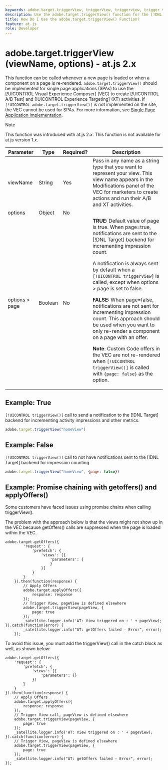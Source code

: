 ```yaml
---
keywords: adobe.target.triggerView, triggerView, triggerview, trigger view, at.js, functions, function, viewName, viewname, view name, adobe.target.triggerView1
description: Use the adobe.target.triggerView() function for the [!DNL Adobe Target] at.js JavaScript library for use in Single Page Applications (SPAs). (at.js 2.x)
title: How Do I Use the adobe.target.triggerView() Function?
feature: at.js
role: Developer
---
```

# adobe.target.triggerView (viewName, options) - at.js 2.x

This function can be called whenever a new page is loaded or when a component on a page is re-rendered. `adobe.target.triggerView()` should be implemented for single page applications (SPAs) to use the [!UICONTROL Visual Experience Composer] (VEC) to create [!UICONTROL A/B Test] and [!UICONTROL Experience Targeting] (XT) activities. If `[!UICONTROL adobe.target.triggerView()]` is not implemented on the site, the VEC cannot be used for SPAs. For more information, see [Single Page Application implementation](/help/dev/implement/client-side/atjs/how-to-deployatjs/target-atjs-single-page-application.md).

>[!NOTE]
>
>This function was introduced with at.js 2.*x*. This function is not available for at.js version 1.*x*.

|Parameter|Type|Required?|Description|
| --- | --- | --- | --- |
|viewName|String|Yes|Pass in any name as a string type that you want to represent your view. This view name appears in the Modifications panel of the VEC for marketers to create actions and run their A/B and XT activities.|
|options|Object|No||
|options > page|Boolean|No|**TRUE:** Default value of page is true. When page=true, notifications are sent to the [!DNL Target] backend for incrementing impression count.<P>A notification is always sent by default when a `[!UICONTROL triggerView]` is called, except when options > page is set to false.<P>**FALSE:** When page=false, notifications are not sent for incrementing impression count. This approach should be used when you want to only re-render a component on a page with an offer.<P>**Note**: Custom Code offers in the VEC are not re-rendered when `[!UICONTROL triggerView()]` is called with `{page: false}` as the option.|

## Example: True

`[!UICONTROL triggerView()]` call to send a notification to the [!DNL Target] backend for incrementing activity impressions and other metrics.

```javascript
adobe.target.triggerView("homeView")
```

## Example: False

`[!UICONTROL triggerView()]` call to not have notifications sent to the [!DNL Target] backend for impression counting.

```javascript
adobe.target.triggerView("homeView", {page: false})
```

## Example: Promise chaining with getoffers() and applyOffers()

Some customers have faced issues using promise chains when calling triggerView().

The problem with the approach below is that the views might not show up in the VEC because getOffers() calls are suppressed when the page is loaded within the VEC. 

```
adobe.target.getOffers({
        'request': {
            'prefetch': {
                'views': [{
                    'parameters': {
                    }
                }]
            }
        }
    }).then(function(response) {       
        // Apply Offers
        adobe.target.applyOffers({
            response: response
        });
        // Trigger View, pageView is defined elsewhere
        adobe.target.triggerView(pageView, {
            page: true
        });
        _satellite.logger.info('AT: View triggered on : ' + pageView);    }).catch(function(error) {
        _satellite.logger.info("AT: getOffers failed - Error", error);
    }); 
```

To avoid this issue, you must add the triggerView() call in the catch block as well, as shown below:

```
adobe.target.getOffers({
    'request': {
        'prefetch': {
            'views': [{
                'parameters': {}
            }]
        }
    }
}).then(function(response) {
    // Apply Offers
    adobe.target.applyOffers({
        response: response
    });
    // Trigger View call, pageView is defined elsewhere
    adobe.target.triggerView(pageView, {
        page: true
    });
    _satellite.logger.info('AT: View triggered on : ' + pageView);
}).catch(function(error) {
    // Trigger View, pageView is defined elsewhere
    adobe.target.triggerView(pageView, {
        page: true
    });
    _satellite.logger.info("AT: getOffers failed - Error", error);
}); 
```
